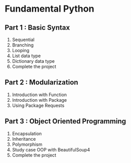 # Fundamental Python

## Part 1 : Basic Syntax
1. Sequential
2. Branching
3. Looping
4. List data type
5. Dictionary data type
6. Complete the project

## Part 2 : Modularization
1. Introduction with Function
2. Introduction with Package
3. Using Package Requests

## Part 3 : Object Oriented Programming
1. Encapsulation
2. Inheritance
3. Polymorphism
4. Study case OOP with BeautifulSoup4
5. Complete the project

